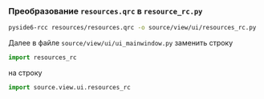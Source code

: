 
### Преобразование `resources.qrc` в `resource_rc.py`
```bash
pyside6-rcc resources/resources.qrc -o source/view/ui/resources_rc.py
```
Далее в файле `source/view/ui/ui_mainwindow.py`
заменить строку
```python
import resources_rc
```
на строку
```python
import source.view.ui.resources_rc
```
